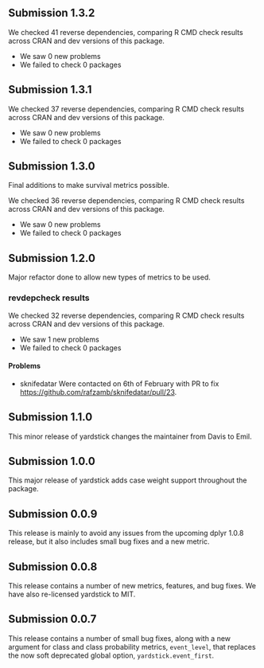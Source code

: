 ## Submission 1.3.2

We checked 41 reverse dependencies, comparing R CMD check results across CRAN and dev versions of this package.

 * We saw 0 new problems
 * We failed to check 0 packages

## Submission 1.3.1

We checked 37 reverse dependencies, comparing R CMD check results across CRAN and dev versions of this package.

 * We saw 0 new problems
 * We failed to check 0 packages

## Submission 1.3.0

Final additions to make survival metrics possible.

We checked 36 reverse dependencies, comparing R CMD check results across CRAN and dev versions of this package.

 * We saw 0 new problems
 * We failed to check 0 packages

## Submission 1.2.0

Major refactor done to allow new types of metrics to be used.

### revdepcheck results

We checked 32 reverse dependencies, comparing R CMD check results across CRAN and dev versions of this package.

 * We saw 1 new problems
 * We failed to check 0 packages

#### Problems

* sknifedatar
  Were contacted on 6th of February with PR to fix https://github.com/rafzamb/sknifedatar/pull/23.

## Submission 1.1.0

This minor release of yardstick changes the maintainer from Davis to Emil.

## Submission 1.0.0

This major release of yardstick adds case weight support throughout the package.

## Submission 0.0.9

This release is mainly to avoid any issues from the upcoming dplyr 1.0.8
release, but it also includes small bug fixes and a new metric.

## Submission 0.0.8

This release contains a number of new metrics, features, and bug fixes. We
have also re-licensed yardstick to MIT.

## Submission 0.0.7

This release contains a number of small bug fixes, along with a new argument
for class and class probability metrics, `event_level`, that replaces the
now soft deprecated global option, `yardstick.event_first`.
